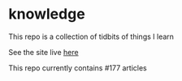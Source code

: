 # knowledge

This repo is a collection of tidbits of things I learn

See the site live [here](https://mark1626.github.io/knowledge/)

This repo currently contains #177 articles

